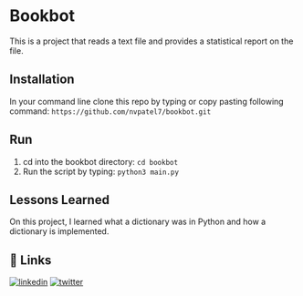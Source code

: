 # Bookbot
This is a project that reads a text file and provides a statistical report on the file.

## Installation 

In your command line clone this repo by typing or copy pasting following command: `https://github.com/nvpatel7/bookbot.git`

## Run 

1. cd into the bookbot directory: `cd bookbot`
2. Run the script by typing: `python3 main.py`

## Lessons Learned
On this project, I learned what a dictionary was in Python and how a dictionary is implemented.
## 🔗 Links
[![linkedin](https://img.shields.io/badge/linkedin-0A66C2?style=for-the-badge&logo=linkedin&logoColor=white)](https://www.linkedin.com/in/nvpatel7/)
[![twitter](https://img.shields.io/badge/twitter-1DA1F2?style=for-the-badge&logo=twitter&logoColor=white)](https://twitter.com/nvpatel7)

